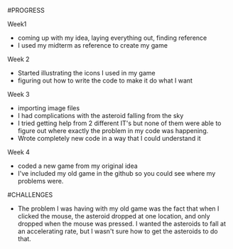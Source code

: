 #PROGRESS

Week1
- coming up with my idea, laying everything out, finding reference
- I used my midterm as reference to create my game

Week 2
- Started illustrating the icons I used in my game
- figuring out how to write the code to make it do what I want

Week 3
- importing image files
- I had complications with the asteroid falling from the sky
- I tried getting help from 2 different IT's but none of them were able to figure out where exactly the problem in my code was happening.
- Wrote completely new code in a way that I could understand it

Week 4
- coded a new game from my original idea
- I've included my old game in the github so you could see where my problems were.


#CHALLENGES
- The problem I was having with my old game was the fact that when I clicked the mouse, the asteroid dropped at one location, and only dropped when the mouse was pressed. I wanted the asteroids to fall at an accelerating rate, but I wasn't sure how to get the asteroids to do that. 
